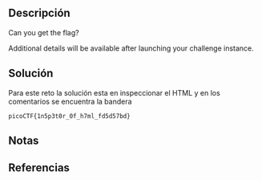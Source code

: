 ## Descripción
Can you get the flag?

Additional details will be available after launching your challenge instance.
## Solución
Para este reto la solución esta en inspeccionar el HTML y en los comentarios se encuentra la bandera

`picoCTF{1n5p3t0r_0f_h7ml_fd5d57bd}`
## Notas
## Referencias
